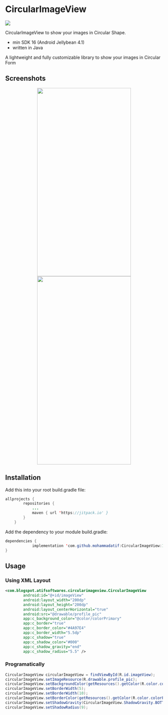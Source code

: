 # CircularImageView
[![](https://jitpack.io/v/mohammadatif/CircularImageView.svg)](https://jitpack.io/#mohammadatif/CircularImageView)


CircularImageView to show your images in Circular Shape.
* min SDK 16 (Android Jellybean 4.1)
* written in Java

A lightweight and fully customizable library to show your images in Circular Form

## Screenshots
<div align="center">
    <img src="https://github.com/mohammadatif/CircularImageView/blob/master/Screenshots/Screenshot_1554525698.png" height="600px" width="300px"</img> 
    <img src="https://github.com/mohammadatif/CircularImageView/blob/master/Screenshots/Screenshot_2019-04-06-10-00-47-54.png" height="600px" width="300px"</img> 
</div>

## Installation

Add this into your root build.gradle file:

```java
allprojects {
		repositories {
			...
			maven { url 'https://jitpack.io' }
		}
	}
```
Add the dependency to your module build.gradle:
```java
dependencies {
	        implementation 'com.github.mohammadatif:CircularImageView:1.0.0'
}
```
## Usage
### Using XML Layout
```xml
<com.blogspot.atifsoftwares.circularimageview.CircularImageView
        android:id="@+id/imageView"
        android:layout_width="200dp"
        android:layout_height="200dp"
        android:layout_centerHorizontal="true"
        android:src="@drawable/profile_pic"
        app:c_background_color="@color/colorPrimary"
        app:c_border="true"
        app:c_border_color="#4A97E4"
        app:c_border_width="5.5dp"
        app:c_shadow="true"
        app:c_shadow_color="#000"
        app:c_shadow_gravity="end"
        app:c_shadow_radius="5.5" />
```
### Programatically
```java
CircularImageView circularImageView = findViewById(R.id.imageView);
circularImageView.setImageResource(R.drawable.profile_pic);
circularImageView.setBackgroundColor(getResources().getColor(R.color.colorPrimary));
circularImageView.setBorderWidth(5);
circularImageView.setBorderWidth(10);
circularImageView.setBorderColor(getResources().getColor(R.color.colorPrimaryDark));
circularImageView.setShadowGravity(CircularImageView.ShadowGravity.BOTTOM);
circularImageView.setShadowRadius(9);
```
